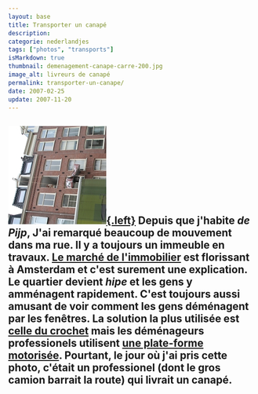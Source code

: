 ```yaml
---
layout: base
title: Transporter un canapé
description: 
categorie: nederlandjes
tags: ["photos", "transports"]
isMarkdown: true
thumbnail: demenagement-canape-carre-200.jpg
image_alt: livreurs de canapé
permalink: transporter-un-canape/
date: 2007-02-25
update: 2007-11-20
---
```




[![livreurs de canapé](demenagement-canape-carre-200.jpg){.left}](/public/images/photos/2006-11/demenagement-canape-carre-800.jpg)
Depuis que j'habite *de Pijp*, J'ai remarqué beaucoup de mouvement dans ma rue. Il y a toujours un immeuble en travaux. [Le marché de l'immobilier](/immobilier-hausse) est florissant à Amsterdam et c'est surement une explication. Le quartier devient *hipe* et les gens y amménagent rapidement. C'est toujours aussi amusant de voir comment les gens déménagent par les fenêtres. La solution la plus utilisée est [celle du crochet](/de-haak-crochet) mais les déménageurs professionels utilisent [une plate-forme motorisée](/les-demenageurs-futes). Pourtant, le jour où j'ai pris cette photo, c'était un professionel (dont le gros camion barrait la route) qui livrait un canapé.
---
